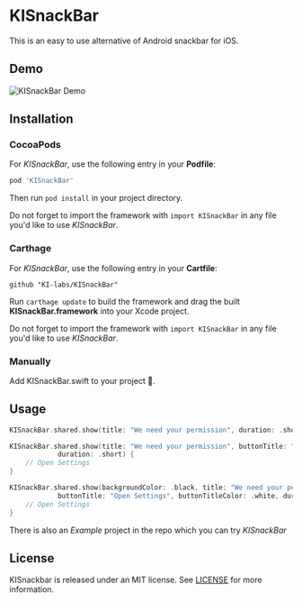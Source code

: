 # KISnackBar
  This is an easy to use alternative of Android snackbar for iOS.

## Demo
![KISnackBar Demo](https://github.com/KI-labs/ki-snackbar-dev/blob/master/KISnackBar.gif "KISnackBar Demo")


## Installation


### CocoaPods

For *KISnackBar*, use the following entry in your **Podfile**:

```rb
pod 'KISnackBar'
```

Then run `pod install` in your project directory.

Do not forget to import the framework with `import KISnackBar` in any file you'd like to use *KISnackBar*.

### Carthage

For *KISnackBar*, use the following entry in your **Cartfile**:

```
github "KI-labs/KISnackBar"
```

Run `carthage update` to build the framework and drag the built **KISnackBar.framework** into your Xcode project.

Do not forget to import the framework with `import KISnackBar` in any file you'd like to use *KISnackBar*.

### Manually

Add KISnackBar.swift to your project 🎉.


## Usage

```swift
KISnackBar.shared.show(title: "We need your permission", duration: .short)
``` 

```swift
KISnackBar.shared.show(title: "We need your permission", buttonTitle: "Open Settings", 
			duration: .short) {			
    // Open Settings
}
``` 

```swift
KISnackBar.shared.show(backgroundColor: .black, title: "We need your permission", titleColor: .white, 
			buttonTitle: "Open Settings", buttonTitleColor: .white, duration: .long) {
    // Open Settings
}
``` 

There is also an *Example* project in the repo which you can try *KISnackBar*


## License

KISnackbar is released under an MIT license. See [LICENSE](https://github.com/KI-labs/ki-snackbar-dev/blob/master/LICENSE) for more information.
